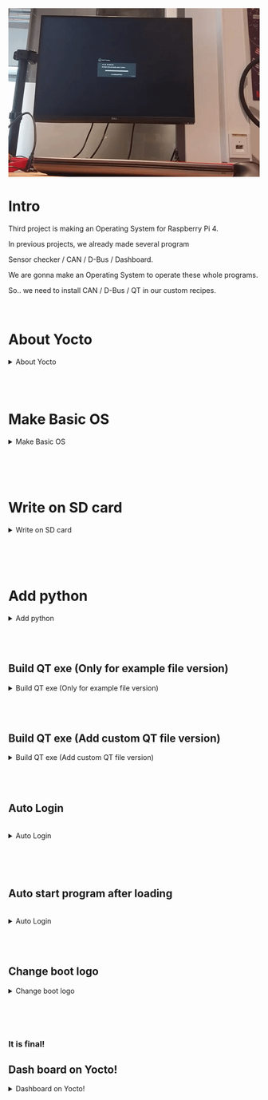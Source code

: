 <div align="center">
  <a href="https://github.com/othneildrew/Best-README-Template">
    <img src="Yocto.gif" alt="Yocto" width="600px" height="338px">
  </a>
</div>

# Intro

Third project is making an Operating System for Raspberry Pi 4.

In previous projects, we already made several program

Sensor checker / CAN / D-Bus / Dashboard.

We are gonna make an Operating System to operate these whole programs.

So.. we need to install CAN / D-Bus / QT in our custom recipes.
<br><br><br>


# About Yocto
<details>
  <summary>About Yocto</summary>
  <div markdown="1">

    
## OS
    
In Project 1
    
We installed [2021-12-02-raspios-buster.zip](https://downloads.raspberrypi.org/raspios_oldstable_lite_armhf/images/raspios_oldstable_lite_armhf-2021-12-02/2021-12-02-raspios-buster-armhf-lite.zip) using Rasbian Imager. 
    
But in this Project. We have to install OS In sd card without using Rasbian Imager.
<br><br>
    
## Yocto
    
@[https://selfish-developer.com/entry/Yocto란-무엇인가](https://selfish-developer.com/entry/Yocto%EB%9E%80-%EB%AC%B4%EC%97%87%EC%9D%B8%EA%B0%80)
    
To use Yocto, you must use git skillfully. Yocto automatically patches source code to new version through git.
<br><br>
    
## Poky
    
also there’s lots of  extension
    
But, we use Raspberrypi. So we will use Raspberrypi extension.
    
@[https://github.com/agherzan/meta-raspberrypi/tree/kirkstone](https://github.com/agherzan/meta-raspberrypi/tree/kirkstone)
<br><br>
    
### BitBake
    
### AGL
    
### BSP
    
board support package
    
maybe 
    
```jsx
     /home/**username**/yocto/kirkstone/poky/meta \
      /home/**username**/yocto/kirkstone/poky/meta-poky \
      /home/**username**/yocto/kirkstone/poky/meta-yocto-bsp \
      /home/**username**/yocto/kirkstone/meta-openembedded/meta-oe \
      /home/**username**//yocto/kirkstone/meta-openembedded/meta-multimedia \
      /home/**username**/yocto/kirkstone/meta-openembedded/meta-networking \
      /home/**username**/yocto/kirkstone/meta-openembedded/meta-python \
      /home/**username**/yocto/kirkstone/meta-raspberrypi \
```
    
this will be BSP
</details>
<br><br><br>

# Make Basic OS

<details>
  <summary>Make Basic OS</summary>
  <div markdown="1">   
 
 <br><br><br>   
## 1. Install dependencies

```jsx
sudo apt install build-essential chrpath gawk git bmap-tools texinfo diffstat
```

## 2. Make a directory to run yocto.
In my case I made it in the home directory

```jsx
mkdir ~yocto
cd ~/yocto
mkdir kirkstone
cd kirkstone
mkdir builds
mkdir downloads
```

## 3. Clone poky

```jsx
git clone -b kirkstone git://git.yoctoproject.org/poky.git
```

<br>

## 4. Clone poky raspberry pi extension / dependencies of raspberry pi extension

```jsx
git clone -b kirkstone https://github.com/agherzan/meta-raspberrypi.git
git clone -b kirkstone git://git.openembedded.org/meta-openembedded
```

## 5. Enter build environment

```jsx
source oe-init-build-env projectname
```
(You can use this command to make build directory.
In my case, I used this↓ command to make directory)
<details>
  <summary>In my case</summary>
  <div markdown="1">

    
    source ~/yocto/kirkstone/poky/oe-init-build-env ~/yocto/kirkstone/builds/rpi
    
    # It means, activate oe-init-build-env, and make build file at builds/rpi.
</details>
<br>

## 6. Add layers

Go to the directory just before you made.

```jsx
cd ~/yocto/kirkstone/builds/rpi/conf
vi bblayers.conf
```

add below lines.

```jsx
  /home/**username**/yocto/kirkstone/poky/meta \
  /home/**username**/yocto/kirkstone/poky/meta-poky \
  /home/**username**/yocto/kirkstone/poky/meta-yocto-bsp \
  /home/**username**/yocto/kirkstone/meta-openembedded/meta-oe \
  /home/**username**//yocto/kirkstone/meta-openembedded/meta-multimedia \
  /home/**username**/yocto/kirkstone/meta-openembedded/meta-networking \
  /home/**username**/yocto/kirkstone/meta-openembedded/meta-python \
  /home/**username**/yocto/kirkstone/meta-raspberrypi \
```

<details>
  <summary>
- bblayers.conf (in my case)</summary>
<div markdown="1">
    
    # POKY_BBLAYERS_CONF_VERSION is increased each time build/conf/bblayers.conf
    # changes incompatibly
    POKY_BBLAYERS_CONF_VERSION = "2"
    
    BBPATH = "${TOPDIR}"
    BBFILES ?= ""
    
    BBLAYERS ?= " \
      /home/username/yocto/kirkstone/poky/meta \
      /home/username/yocto/kirkstone/poky/meta-poky \
      /home/username/yocto/kirkstone/poky/meta-yocto-bsp \
      /home/username/yocto/kirkstone/meta-openembedded/meta-oe \
      /home/username//yocto/kirkstone/meta-openembedded/meta-multimedia \
      /home/username/yocto/kirkstone/meta-openembedded/meta-networking \
      /home/username/yocto/kirkstone/meta-openembedded/meta-python \
      /home/username/yocto/kirkstone/meta-raspberrypi \
      "
  </details>
<br>

## 7. Update MACHINE and change directory 

```
cd ~/yocto/kirkstone/builds/rpi/conf
vi local.conf
```

```
MACHINE = "raspberrypi4"
#DL_DIR ?= "~/yocto/kirkstone/downloads"
ENABLE_UART = "1"
RPI_USE_U_BOOT = "1"
```

<details>
  <summary>local.conf (in my case)</summary>
<div markdown="1">

    
    ```
    also attached this
    at the end of line
    
    ENABLE_UART = "1"
    RPI_USE_U_BOOT = "1"
    
    ```
    
    ```
    #
    # This file is your local configuration file and is where all local user settings
    # are placed. The comments in this file give some guide to the options a new user
    # to the system might want to change but pretty much any configuration option can
    # be set in this file. More adventurous users can look at
    # local.conf.sample.extended which contains other examples of configuration which
    # can be placed in this file but new users likely won't need any of them
    # initially.
    #
    # Lines starting with the '#' character are commented out and in some cases the
    # default values are provided as comments to show people example syntax. Enabling
    # the option is a question of removing the # character and making any change to the
    # variable as required.
    
    #
    # Machine Selection
    #
    # You need to select a specific machine to target the build with. There are a selection
    # of emulated machines available which can boot and run in the QEMU emulator:
    #
    #MACHINE ?= "qemuarm"
    #MACHINE ?= "qemuarm64"
    #MACHINE ?= "qemumips"
    #MACHINE ?= "qemumips64"
    #MACHINE ?= "qemuppc"
    #MACHINE ?= "qemux86"
    #MACHINE ?= "qemux86-64"
    MACHINE ?= "raspberrypi4"
    #
    # There are also the following hardware board target machines included for 
    # demonstration purposes:
    #
    #MACHINE ?= "beaglebone-yocto"
    #MACHINE ?= "genericx86"
    #MACHINE ?= "genericx86-64"
    #MACHINE ?= "edgerouter"
    #
    # This sets the default machine to be qemux86-64 if no other machine is selected:
    MACHINE = "raspberrypi4"
    
    #
    # Where to place downloads
    #
    # During a first build the system will download many different source code tarballs
    # from various upstream projects. This can take a while, particularly if your network
    # connection is slow. These are all stored in DL_DIR. When wiping and rebuilding you
    # can preserve this directory to speed up this part of subsequent builds. This directory
    # is safe to share between multiple builds on the same machine too.
    #
    # The default is a downloads directory under TOPDIR which is the build directory.
    #
    #DL_DIR = "~/yocto/kirkstone/downloads"
    
    #
    # Where to place shared-state files
    #
    # BitBake has the capability to accelerate builds based on previously built output.
    # This is done using "shared state" files which can be thought of as cache objects
    # and this option determines where those files are placed.
    #
    # You can wipe out TMPDIR leaving this directory intact and the build would regenerate
    # from these files if no changes were made to the configuration. If changes were made
    # to the configuration, only shared state files where the state was still valid would
    # be used (done using checksums).
    #
    # The default is a sstate-cache directory under TOPDIR.
    #
    #SSTATE_DIR ?= "${TOPDIR}/sstate-cache"
    
    #
    # Where to place the build output
    #
    # This option specifies where the bulk of the building work should be done and
    # where BitBake should place its temporary files and output. Keep in mind that
    # this includes the extraction and compilation of many applications and the toolchain
    # which can use Gigabytes of hard disk space.
    #
    # The default is a tmp directory under TOPDIR.
    #
    #TMPDIR = "${TOPDIR}/tmp"
    
    #
    # Default policy config
    #
    # The distribution setting controls which policy settings are used as defaults.
    # The default value is fine for general Yocto project use, at least initially.
    # Ultimately when creating custom policy, people will likely end up subclassing 
    # these defaults.
    #
    DISTRO ?= "poky"
    # As an example of a subclass there is a "bleeding" edge policy configuration
    # where many versions are set to the absolute latest code from the upstream 
    # source control systems. This is just mentioned here as an example, its not
    # useful to most new users.
    # DISTRO ?= "poky-bleeding"
    
    #
    # Package Management configuration
    #
    # This variable lists which packaging formats to enable. Multiple package backends
    # can be enabled at once and the first item listed in the variable will be used
    # to generate the root filesystems.
    # Options are:
    #  - 'package_deb' for debian style deb files
    #  - 'package_ipk' for ipk files are used by opkg (a debian style embedded package manager)
    #  - 'package_rpm' for rpm style packages
    # E.g.: PACKAGE_CLASSES ?= "package_rpm package_deb package_ipk"
    # We default to rpm:
    PACKAGE_CLASSES ?= "package_rpm"
    
    #
    # SDK target architecture
    #
    # This variable specifies the architecture to build SDK items for and means
    # you can build the SDK packages for architectures other than the machine you are
    # running the build on (i.e. building i686 packages on an x86_64 host).
    # Supported values are i686, x86_64, aarch64
    #SDKMACHINE ?= "i686"
    
    #
    # Extra image configuration defaults
    #
    # The EXTRA_IMAGE_FEATURES variable allows extra packages to be added to the generated
    # images. Some of these options are added to certain image types automatically. The
    # variable can contain the following options:
    #  "dbg-pkgs"       - add -dbg packages for all installed packages
    #                     (adds symbol information for debugging/profiling)
    #  "src-pkgs"       - add -src packages for all installed packages
    #                     (adds source code for debugging)
    #  "dev-pkgs"       - add -dev packages for all installed packages
    #                     (useful if you want to develop against libs in the image)
    #  "ptest-pkgs"     - add -ptest packages for all ptest-enabled packages
    #                     (useful if you want to run the package test suites)
    #  "tools-sdk"      - add development tools (gcc, make, pkgconfig etc.)
    #  "tools-debug"    - add debugging tools (gdb, strace)
    #  "eclipse-debug"  - add Eclipse remote debugging support
    #  "tools-profile"  - add profiling tools (oprofile, lttng, valgrind)
    #  "tools-testapps" - add useful testing tools (ts_print, aplay, arecord etc.)
    #  "debug-tweaks"   - make an image suitable for development
    #                     e.g. ssh root access has a blank password
    # There are other application targets that can be used here too, see
    # meta/classes/image.bbclass and meta/classes/core-image.bbclass for more details.
    # We default to enabling the debugging tweaks.
    EXTRA_IMAGE_FEATURES ?= "debug-tweaks"
    
    #
    # Additional image features
    #
    # The following is a list of additional classes to use when building images which
    # enable extra features. Some available options which can be included in this variable
    # are:
    #   - 'buildstats' collect build statistics
    USER_CLASSES ?= "buildstats"
    
    #
    # Runtime testing of images
    #
    # The build system can test booting virtual machine images under qemu (an emulator)
    # after any root filesystems are created and run tests against those images. It can also
    # run tests against any SDK that are built. To enable this uncomment these lines.
    # See classes/test{image,sdk}.bbclass for further details.
    #IMAGE_CLASSES += "testimage testsdk"
    #TESTIMAGE_AUTO:qemuall = "1"
    
    #
    # Interactive shell configuration
    #
    # Under certain circumstances the system may need input from you and to do this it
    # can launch an interactive shell. It needs to do this since the build is
    # multithreaded and needs to be able to handle the case where more than one parallel
    # process may require the user's attention. The default is iterate over the available
    # terminal types to find one that works.
    #
    # Examples of the occasions this may happen are when resolving patches which cannot
    # be applied, to use the devshell or the kernel menuconfig
    #
    # Supported values are auto, gnome, xfce, rxvt, screen, konsole (KDE 3.x only), none
    # Note: currently, Konsole support only works for KDE 3.x due to the way
    # newer Konsole versions behave
    #OE_TERMINAL = "auto"
    # By default disable interactive patch resolution (tasks will just fail instead):
    PATCHRESOLVE = "noop"
    
    #
    # Disk Space Monitoring during the build
    #
    # Monitor the disk space during the build. If there is less that 1GB of space or less
    # than 100K inodes in any key build location (TMPDIR, DL_DIR, SSTATE_DIR), gracefully
    # shutdown the build. If there is less than 100MB or 1K inodes, perform a hard halt
    # of the build. The reason for this is that running completely out of space can corrupt
    # files and damages the build in ways which may not be easily recoverable.
    # It's necessary to monitor /tmp, if there is no space left the build will fail
    # with very exotic errors.
    BB_DISKMON_DIRS ??= "\
        STOPTASKS,${TMPDIR},1G,100K \
        STOPTASKS,${DL_DIR},1G,100K \
        STOPTASKS,${SSTATE_DIR},1G,100K \
        STOPTASKS,/tmp,100M,100K \
        HALT,${TMPDIR},100M,1K \
        HALT,${DL_DIR},100M,1K \
        HALT,${SSTATE_DIR},100M,1K \
        HALT,/tmp,10M,1K"
    
    #
    # Shared-state files from other locations
    #
    # As mentioned above, shared state files are prebuilt cache data objects which can be
    # used to accelerate build time. This variable can be used to configure the system
    # to search other mirror locations for these objects before it builds the data itself.
    #
    # This can be a filesystem directory, or a remote url such as https or ftp. These
    # would contain the sstate-cache results from previous builds (possibly from other
    # machines). This variable works like fetcher MIRRORS/PREMIRRORS and points to the
    # cache locations to check for the shared objects.
    # NOTE: if the mirror uses the same structure as SSTATE_DIR, you need to add PATH
    # at the end as shown in the examples below. This will be substituted with the
    # correct path within the directory structure.
    #SSTATE_MIRRORS ?= "\
    #file://.* https://someserver.tld/share/sstate/PATH;downloadfilename=PATH \
    #file://.* file:///some/local/dir/sstate/PATH"
    
    #
    # Yocto Project SState Mirror
    #
    # The Yocto Project has prebuilt artefacts available for its releases, you can enable
    # use of these by uncommenting the following lines. This will mean the build uses
    # the network to check for artefacts at the start of builds, which does slow it down
    # equally, it will also speed up the builds by not having to build things if they are
    # present in the cache. It assumes you can download something faster than you can build it
    # which will depend on your network.
    # Note: For this to work you also need hash-equivalence passthrough to the matching server
    #
    #BB_HASHSERVE_UPSTREAM = "typhoon.yocto.io:8687"
    #SSTATE_MIRRORS ?= "file://.* http://sstate.yoctoproject.org/all/PATH;downloadfilename=PATH"
    
    #
    # Qemu configuration
    #
    # By default native qemu will build with a builtin VNC server where graphical output can be
    # seen. The line below enables the SDL UI frontend too.
    PACKAGECONFIG:append:pn-qemu-system-native = " sdl"
    # By default libsdl2-native will be built, if you want to use your host's libSDL instead of 
    # the minimal libsdl built by libsdl2-native then uncomment the ASSUME_PROVIDED line below.
    #ASSUME_PROVIDED += "libsdl2-native"
    
    # You can also enable the Gtk UI frontend, which takes somewhat longer to build, but adds
    # a handy set of menus for controlling the emulator.
    #PACKAGECONFIG:append:pn-qemu-system-native = " gtk+"
    
    #
    # Hash Equivalence
    #
    # Enable support for automatically running a local hash equivalence server and
    # instruct bitbake to use a hash equivalence aware signature generator. Hash
    # equivalence improves reuse of sstate by detecting when a given sstate
    # artifact can be reused as equivalent, even if the current task hash doesn't
    # match the one that generated the artifact.
    #
    # A shared hash equivalent server can be set with "<HOSTNAME>:<PORT>" format
    #
    #BB_HASHSERVE = "auto"
    #BB_SIGNATURE_HANDLER = "OEEquivHash"
    
    #
    # Memory Resident Bitbake
    #
    # Bitbake's server component can stay in memory after the UI for the current command
    # has completed. This means subsequent commands can run faster since there is no need
    # for bitbake to reload cache files and so on. Number is in seconds, after which the
    # server will shut down.
    #
    #BB_SERVER_TIMEOUT = "60"
    
    # CONF_VERSION is increased each time build/conf/ changes incompatibly and is used to
    # track the version of this file when it was generated. This can safely be ignored if
    # this doesn't mean anything to you.
    CONF_VERSION = "2"
    ENABLE_UART = "1"
    RPI_USE_U_BOOT = "1"
    ```
  </details>
    
## 9. Build

you can type this to check bitbake

```jsx
cd ~/yocto/kirkstone/meta-raspberrypi
ls recipes-*/images
I use this at this time
bitbake core-image-minimal
```

```jsx
cd ~/yocto/kirkstone/builds/rpi
bitbake core-image-minimal
```

Now, you can see building.

<img src="image/bitbake.png" alt="Logo" width="800" height="300"> <br>
I don’t know the accurate time to build, but I’m sure it will takes more than 1 hour.

So take a meal / rest / play game/ or do something.


</details>
<br><br><br><br>
    

# Write on SD card

<details>
  <summary>Write on SD card</summary>
  <div markdown="1">
<br><br>  

## After build, you can check your image on

```jsx
~build diercotry/tmp/deploy/images/raspberrypi4/core-image-minimal-raspberrypi4-20221221163429.rootfs.wic.bz2
```
<br>
1. Move wic.bz2 file to somewhere, In my case I move it to home directory.

then, unzip it

```jsx
sudo bzip2 -dk core-image-minimal-raspberrypi4-20221025172232.rootfs.wic.bz2
```
<br>
2. Write on SD card
    
insert sd card in USB port. Type this

```jsx
sudo fdisk -l
```

```jsx
umount /dev/sda
```

go to the directory where you moved wic.bz2 file.

Type this.

```jsx
sudo dd if=core-image-minimal-raspberrypi4-20221128122747.rootfs.wic of=/dev/sda
sync
```
<br>
3. Efect and reinsert SD card, 
    
Go to boot directory in your SDcard, and change config.txt
<br>
comment this line like this<br>
/boot/config.txt
```jsx
#dtoverlay=vc4-kms-v3d
```
or

```jsx
## dtoverlay=vc4-kms-v3d
to
dtoverlay=vc4-fkms-v3d-pi4
```
</details>
<br><br><br><br>
    

# Add python

<details>
  <summary>Add python</summary>
  <div markdown="1">
  <br><br><br>

If you done previous step, It would not takes more than 10minutes to build.

<br>
1. Add [image.bb](http://image.bb) file

```jsx
cd ~/yocto/kirkstone/poky/meta/recipes-core/images
```

<br>
2. Make new [image.bb](http://image.bb) file

```jsx
core-image-python.bb
```
    
    - [core-image-python.bb](http://core-image-python.bb)
        
        (I only add
        
        **IMAGE_INSTALL += "python3 python3-numpy”** from core-image-minimal.bb )
        
        ```jsx
        SUMMARY = "A small image just capable of allowing a device to boot."
        
        IMAGE_INSTALL = "packagegroup-core-boot ${CORE_IMAGE_EXTRA_INSTALL}"
        IMAGE_INSTALL += "python3 python3-numpy"
        
        IMAGE_LINGUAS = " "
        
        LICENSE = "MIT"
        
        inherit core-image
        
        IMAGE_ROOTFS_SIZE ?= "8192"
        IMAGE_ROOTFS_EXTRA_SPACE:append = "${@bb.utils.contains("DISTRO_FEATURES", "systemd", " + 4096", "", d)}"
        

<br>
3. Build
    
    
    cd ~/yocto/kirkstone/poky
    source oe-init-build-env ../raspberrypi4
    
<br>
4. Add new layer at sd card
 
Same with previous step
<br><br><br>
</details>
<br><br><br>

## Build QT exe (Only for example file version)
<details>
  <summary>Build QT exe (Only for example file version)</summary>
  <div markdown="1">

1. Download met-QT5

```jsx
cd ~/yocto/kirkstone
git clone -b kirkstone https://github.com/meta-qt5/meta-qt5
```

2. Add new layer at local.conf , bblayers.conf

```jsx
cd ~/yocto/kirkstone/**Projectname**/conf
vim local.conf
```

Add this line

local.conf

```jsx
CORE_IMAGE_EXTRA_INSTALL:append = "qtbase-examples"
DISTRO_FEATURES:remove = "x11 wayland vulkan"
```

```jsx
vim bblayers.conf
```

Add this line

bblayers.conf

```jsx
/home/seame-fablab/yocto/kirkstone/meta-qt5 \
```
<br>
3. Make .bbappend file

```jsx
cd ~yocto/kirkstone/poky/meta-poky
mkdir -p recipes-qt/qt5
cd recipes-qt/qt5
vim qtbase_%.bbappend
```

Add this line

```jsx
PACKAGECONFIG:append = " examples gles2 eglfs"
PACKAGECONFIG:remove = "tslib"
```
<br>
4. Build

```jsx
cd ~/yocto/kirkstone/poky
source oe-init-build-env ../raspberrypi4
bitbake -c cleanall core-image-minimal
bitbake core-image-minimal
```
<br>
5. Check setting, Check example code

5-1

Make sure chage below line located in boot/config.txt in your custom sdcard

```jsx
## dtoverlay=vc4-kms-v3d
to
dtoverlay=vc4-fkms-v3d-pi4
```

5-2

Simply you can find example code in root folder

Go to root, and search where hellowindow direcotry is. In my case ‘usr/share/examples/opengl/hellowindow’
<br>
<br><br>
6.
Boot Raspberrypi4, Operate sample code

`Raspberryp4` 

```jsx
cd /usr/share/examples/opengl/hellowindow

./hellowindow -platform eglfs
```

</details>
<br><br><br>

## Build QT exe (Add  custom QT file version)
<details>
  <summary>Build QT exe (Add custom QT file version)</summary>
  <div markdown="1">
<br>
1. Create custom layer

```jsx
cd ~/yocto/kirkstone/poky
source oe-init-build-env ../raspberrypi4
cd ..
bitbake-layers create-layer meta-myqt
```
<br>
2. Add new layer

```jsx
cd ~/yocto/kirkstone/poky/projectname/conf
vim bblayers.conf
```

Add following line:

```jsx
/home/seame-fablab/yocto/kirkstone/meta-myqt \
```
<br>
3. Write a new image recipe

```jsx
cd ~/yocto/poky/build/meta-myqt
mkdir -p recipes-core/images
cd recipes-core/images
vim basic-qt5-image.bb
```

add following line

```jsx
SUMMARY = "A basic Qt5 dev image"

require recipes-core/images/core-image-minimal.bb 

QT_BASE = " \
    qtbase \
    qtbase-dev \
    qtbase-mkspecs \
    qtbase-plugins \
    qtbase-tools \
"
 
QT_PKGS = " \
    qt3d \
    qt3d-dev \
    qt3d-mkspecs \
    qtcharts \
    qtcharts-dev \
    qtcharts-mkspecs \
    qtconnectivity-dev \
    qtconnectivity-mkspecs \
    qtquickcontrols2 \
    qtquickcontrols2-dev \
    qtquickcontrols2-mkspecs \
    qtdeclarative \
    qtdeclarative-dev \
    qtdeclarative-mkspecs \
    qtgraphicaleffects \
    qtgraphicaleffects-dev \
"
 
IMAGE_INSTALL += " \
    ${QT_BASE} \
    ${QT_PKGS} \
"
 
export IMAGE_BASENAME = "basic-qt5-image"
```
<br>
4. Write additional package recipe

```jsx
cd ~/yocto/kirkstone/meta-myqt/recipes-example/example
mv example_0.1.bb qtbase_git.bbappend
vim qtbase_git.bbappend
```

Edit file to following line:

```jsx
SUMMARY = "bitbake-layers recipe"
DESCRIPTION = "Recipe created by bitbake-layers"
LICENSE = "MIT"
 
PACKAGECONFIG:append = " eglfs fontconfig gles2"
DEPENDS += "userland"
```
<br>
5. Build

```jsx
cd ~/yocto/kirkstone/poky
source oe-init-build-env ../raspberrypi4
bitbake -c cleanall core-image-minimal
bitbake core-image-minimal
bitbake basic-qt5-image
bitbake basic-qt5-image -c populate_sdk
```
<br>
6. Install SDK

Check SDK directory at

```jsx
yocto/kirkstone/projectname/tmp/deploy/sdk
```
<br>
7. Setup QT

[Adding Kits](https://doc.qt.io/qtcreator/creator-targets.html)

refer this to add kit.

tools → Options

(If there’s no Options, Tools → external →configure)

compilers: 

/opt/poky/4.0.6/sysroots/x86_64-pokysdk-linux/usr/bin/arm-poky-linux/arm-poky-linux-g++

debuggers:

/opt/poky/4.0.6/sysroots/x86_64-pokysdk-linux/usr/bin/arm-poky-linux/arm-poky-linux-gdb

CMake:64-pokysdk-linux/usr/bin/cmake

QtVersion:

/opt/poky/4.0.6/sysroots/x86_64-pokysdk-linux/usr/bin/qmake
<br><br><br>
8. Move it to SD card

```jsx
sudo cp untitled /media/seame-fablab/root/usr
```

</details>
<br><br><br>

## Auto Login
<br>
<details>
  <summary>Auto Login</summary>
  <div markdown="1">
local.conf

```
IMAGE_FSTYPES = "rpi-sdimg"

DISTRO_FEATURES:append = " systemd"
DISTRO_FEATURES_BACKFILL_CONSIDERED += "sysvinit"
VIRTUAL-RUNTIME_init_manager = "systemd"
VIRTUAL-RUNTIME_initscripts = ""
```

recipe_what_you_gonna_build.bb

```jsx
**Type_var_name** ?= " \
    ${IMAGE_ROOTFS}${systemd_system_unitdir}/serial-getty@.service \
    ${IMAGE_ROOTFS}${systemd_system_unitdir}/getty@.service \
"

local_autologin () {
    sed -i -e 's/^\(ExecStart *=.*getty \)/\1--autologin root /' ${**Type_var_name**}
}

ROOTFS_POSTPROCESS_COMMAND += "local_autologin; "
```

</details>

<br><br><br>

## Auto start program after loading
<br>
<details>
  <summary>Auto Login</summary>
  <div markdown="1">
<br><br>
recipe_what_you_gonna_build.bb

```jsx
IMAGE_INSTALL:append = " \
    qt5-env \
```

add this two bbfile to somewhere

qt5-env.bb

```jsx
SUMMARY = "Add Qt5 bin dir to PATH"

LICENSE = "CLOSED"

SRC_URI = "file://qt5-env.sh"

PR = "r1"

S = "${WORKDIR}"

do_install() {
    install -d ${D}${sysconfdir}/profile.d
    install -m 0755 qt5-env.sh ${D}${sysconfdir}/profile.d
}

FILES_${PN} = "${sysconfdir}"
```

qt5-env.sh

```jsx
#!/bin/sh

# export QT_LOGGING_RULES=qt.qpa.*=true # Optional for logging
#export QT_QPA_EGLFS_KMS_CONFIG=/etc/kms.conf
export QT_QPA_EGLFS_INTEGRATION=kms
# export QT_QPA_EGLFS_INTEGRATION=eglfs_kms # kms doesn't work on boot2qt but eglfs_kms
export QT_QPA_PLATFORM=eglfs
export QT_QPA_EGLFS_KMS_ATOMIC=1
export XDG_RUNTIME_DIR=/run/user/0

#ip link set can0 up type an birtare 5000
#cd usr/bin
#simple
# or 
/usr/bin/colidingmice
**# this can be a name of auto start program**
```

</details>
<br><br><br>

## Change boot logo

<details>
  <summary>Change boot logo</summary>
  <div markdown="1">
  refer this <br>
https://github.com/hamzamac/meta-splash](https://github.com/hamzamac/meta-splash
</details>

<br><br><br>
### It is final!
## Dash board on Yocto!

<details>
  <summary>Dashboard on Yocto!</summary>
  <div markdown="1">
In the second project, I designed Dasboard using QT.<br>
Now we installed all the requirements.<br>
We can add Dashboard to our own OS!<br>
Download this QT file,
<a href="https://github.com/jun-yub-kim/SEA-ME/tree/master/Project2">Dashbaord_QT_file</a>
<br>and make custom .bb file to append this.
<br><br>
<img src="image/dashboard_file.png" width="600" height="300">
<br>add dashboard like this.<br>
<img src="image/dashboard_bb.png" width="600" height="300">


make dashboard.bbfile

`dashboard.bb`

```jsx
DESCRIPTION = "QT application"

LICENSE = "CLOSED"
inherit qmake5
DEPENDS = " qtbase qtquickcontrols2"

  
SRC_URI += "file://dashboard.pro.user \
            file://qrc_dashboard.cpp \
            file://dashboard.pro \
            file://dashboard.qrc \
            file://images/fuel-icon.png \
            file://images/temperature-icon.png \
            file://qml/dashboard.qml \
            file://qml/DashboardGaugeStyle.qml \
            file://qml/IconGaugeStyle.qml \
            file://qml/TachometerStyle.qml \
            file://qml/TurnIndicator.qml \
            file://qml/ValueSource.qml \
            file://fonts/DejaVuSans.ttf \              
            file://main.cpp"
S = "${WORKDIR}"

do_configure() {
    qmake ${S}/dashboard.pro
}

do_install(){
    install -d ${D}${bindir}
    install -m 0755 dashboard ${D}${bindir}
}
```

append it to your bitbake file

In my case, I add it to my custom bb, basic-qt5-image.bb

`basic.bb`

```jsx
SUMMARY = "A basic Qt5 dev image"

require recipes-core/images/core-image-minimal.bb 

IMAGE_FEATURES += "splash"

IMAGE_INSTALL:append = " \
    dashboard \
    qt5-env \
    psplash \
"

QT_BASE = " \
    qtbase \
    qtbase-dev \
    qtbase-mkspecs \
    qtbase-plugins \
    qtbase-tools \
"

 
QT_PKGS = " \
    qt3d \
    qt3d-dev \
    qt3d-mkspecs \
    qtcharts \
    qtcharts-dev \
    qtcharts-mkspecs \
    qtconnectivity-dev \
    qtconnectivity-mkspecs \
    qtquickcontrols \
    qtquickcontrols2 \
    qtquickcontrols2-dev \
    qtquickcontrols2-mkspecs \
    qtdeclarative \
    qtdeclarative-dev \
    qtdeclarative-mkspecs \
    qtgraphicaleffects \
    qtgraphicaleffects-dev \
    qtx11extras \
    qtquickcontrols \
"
 
IMAGE_INSTALL += " \
    ${QT_BASE} \
    ${QT_PKGS} \
"

Auto_start ?= " \
    ${IMAGE_ROOTFS}${systemd_system_unitdir}/serial-getty@.service \
    ${IMAGE_ROOTFS}${systemd_system_unitdir}/getty@.service \
"

local_autologin () {
    sed -i -e 's/^\(ExecStart *=.*getty \)/\1--autologin root /' ${Auto_start}
}

ROOTFS_POSTPROCESS_COMMAND += "local_autologin; "
 
export IMAGE_BASENAME = "basic-qt5-image"
```
<br>
Finally we are done.<br>
Build it!<br>Eject it!<br>Run it!
</details>